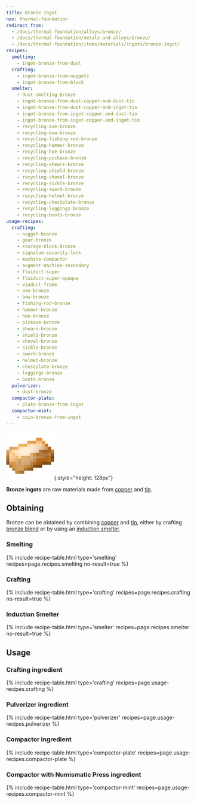 ```yaml
---
title: Bronze Ingot
nav: thermal-foundation
redirect_from:
  - /docs/thermal-foundation/alloys/bronze/
  - /docs/thermal-foundation/metals-and-alloys/bronze/
  - /docs/thermal-foundation/items/materials/ingots/bronze-ingot/
recipes:
  smelting:
    - ingot-bronze-from-dust
  crafting:
    - ingot-bronze-from-nuggets
    - ingot-bronze-from-block
  smelter:
    - dust-smelting-bronze
    - ingot-bronze-from-dust-copper-and-dust-tin
    - ingot-bronze-from-dust-copper-and-ingot-tin
    - ingot-bronze-from-ingot-copper-and-dust-tin
    - ingot-bronze-from-ingot-copper-and-ingot-tin
    - recycling-axe-bronze
    - recycling-bow-bronze
    - recycling-fishing-rod-bronze
    - recycling-hammer-bronze
    - recycling-hoe-bronze
    - recycling-pickaxe-bronze
    - recycling-shears-bronze
    - recycling-shield-bronze
    - recycling-shovel-bronze
    - recycling-sickle-bronze
    - recycling-sword-bronze
    - recycling-helmet-bronze
    - recycling-chestplate-bronze
    - recycling-leggings-bronze
    - recycling-boots-bronze
usage-recipes:
  crafting:
    - nugget-bronze
    - gear-bronze
    - storage-block-bronze
    - signalum-security-lock
    - machine-compactor
    - augment-machine-secondary
    - fluiduct-super
    - fluiduct-super-opaque
    - viaduct-frame
    - axe-bronze
    - bow-bronze
    - fishing-rod-bronze
    - hammer-bronze
    - hoe-bronze
    - pickaxe-bronze
    - shears-bronze
    - shield-bronze
    - shovel-bronze
    - sickle-bronze
    - sword-bronze
    - helmet-bronze
    - chestplate-bronze
    - leggings-bronze
    - boots-bronze
  pulverizer:
    - dust-bronze
  compactor-plate:
    - plate-bronze-from-ingot
  compactor-mint:
    - coin-bronze-from-ingot
---
```


![Bronze ingot](/assets/images/thermal-foundation/ingot-bronze.png){:style="height: 128px"}


**Bronze ingots** are raw materials made from
[copper](/docs/thermal-foundation/items/materials/ingots/copper-ingot) and
[tin](/docs/tin-ingot/).


Obtaining
---------

Bronze can be obtained by combining
[copper](/docs/thermal-foundation/items/materials/ingots/copper-ingot) and
[tin](/docs/tin-ingot/), either by crafting [bronze blend](/docs/bronze-blend/)
or by using an [induction smelter](/docs/induction-smelter/).

### Smelting
{% include recipe-table.html type='smelting' recipes=page.recipes.smelting no-result=true %}

### Crafting
{% include recipe-table.html type='crafting' recipes=page.recipes.crafting no-result=true %}

### Induction Smelter
{% include recipe-table.html type='smelter' recipes=page.recipes.smelter no-result=true %}


Usage
-----

### Crafting ingredient
{% include recipe-table.html type='crafting' recipes=page.usage-recipes.crafting %}

### Pulverizer ingredient
{% include recipe-table.html type='pulverizer' recipes=page.usage-recipes.pulverizer %}

### Compactor ingredient
{% include recipe-table.html type='compactor-plate' recipes=page.usage-recipes.compactor-plate %}

### Compactor with Numismatic Press ingredient
{% include recipe-table.html type='compactor-mint' recipes=page.usage-recipes.compactor-mint %}
